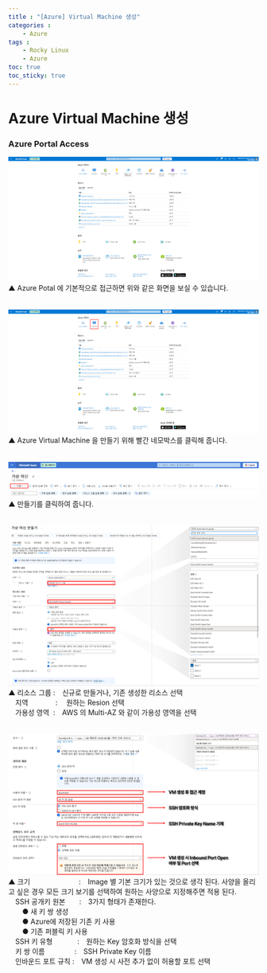 ```yaml
---
title : "[Azure] Virtual Machine 생성"
categories : 
    - Azure
tags :
    - Rocky Linux
    - Azure
toc: true
toc_sticky: true
---
```


# Azure Virtual Machine 생성
### Azure Portal Access
<img src="https://github.com/hyundo0630/hyundo0630.github.io/blob/main/images/Azure%20%EA%B4%80%EB%A0%A8/Azure%20Portal%20Image.png?raw=true">
▲ Azure Potal 에 기본적으로 접근하면 위와 같은 화면을 보실 수 있습니다.<br><br><br>

<img src="https://github.com/hyundo0630/hyundo0630.github.io/blob/main/images/Azure%20%EA%B4%80%EB%A0%A8/Azure%20Portal%20Virtual%20Machine.png?raw=true">
▲ Azure Virtual Machine 을 만들기 위해 빨간 네모박스를 클릭해 줍니다.
<br><br><br>

<img src="https://github.com/hyundo0630/hyundo0630.github.io/blob/main/images/Azure%20%EA%B4%80%EB%A0%A8/Azure%20Portal%20Virtual%20Machine%20Create.png?raw=true">
▲ 만들기를 클릭하여 줍니다.
<br><br><br>

<img src="https://github.com/hyundo0630/hyundo0630.github.io/blob/main/images/Azure%20%EA%B4%80%EB%A0%A8/Azure%20Portal%20Virtual%20Machine%20Create_1-1.png?raw=true">
▲ 리소스 그룹&nbsp;:　신규로 만들거나, 기존 생성한 리소스 선택<br>
　지역&nbsp;&nbsp;&nbsp;&nbsp;&nbsp;&nbsp;&nbsp;&nbsp;&nbsp;&nbsp;&nbsp;&nbsp;&nbsp;&nbsp;: 　원하는 Resion 선택<br>
　가용성 영역&nbsp;&nbsp;:　AWS 의 Multi-AZ 와 같이 가용성 영역을 선택
<br><br><br>

<img src="https://github.com/hyundo0630/hyundo0630.github.io/blob/main/images/Azure%20%EA%B4%80%EB%A0%A8/Azure%20Portal%20Virtual%20Machine%20Create_1-2.png?raw=true">
▲ 크기　　　　　　　:　Image 별 기본 크기가 있는 것으로 생각 된다. 사양을 올리고 싶은 경우 모든 크기 보기를 선택하여 원하는 사양으로 지정해주면 적용 된다.<br>
　SSH 공개키 원본　　:　3가지 형태가 존재한다.<br>
　　● 새 키 쌍 생성<br>
　　● Azure에 저장된 기존 키 사용<br>
　　● 기존 퍼블릭 키 사용<br>
　SSH 키 유형 　　　 :　원하는 Key 암호화 방식을 선택<br>
　키 쌍 이름　　　 　:　SSH Private Key 이름<br>
　인바운드 포트 규칙 :　VM 생성 시 사전 추가 없이 허용할 포트 선택

